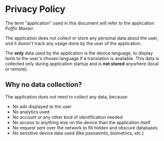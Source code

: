 # Privacy Policy

The term "application" used in this document will refer to the application *Poffin Master*.

The application does not collect or store any personal data about the user, and it doesn't track any usage done by the user of the application.

The **only** data used by the application is the device language, to display texts to the user's chosen language if a translation is available.
This data is collected only during application startup and is **not stored** anywhere (local or remote).

## Why no data collection?

The application does not need to collect any data, because:
- No ads displayed to the user
- No analytics used
- No account or any other kind of identification needed
- No access to anything else on the device than the application itself
- No request sent over the network to fill hidden and obscure databases
- No sensitive device data used (like passwords, biometrics, etc.)
